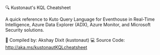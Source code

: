 🔍 Kustonaut's KQL Cheatsheet


A quick reference to Kuto Query Language for Eventhouse in Real-Time Intelligence, Azure Data Explorer (ADX), Azure Monitor, and Microsoft Security solutions.

📝 Compiled by: Akshay Dixit (kustonaut) 
💻 Source Code: http://aka.ms/kustonautKQLcheatsheet
